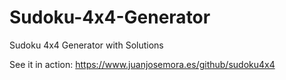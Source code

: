 # Sudoku-4x4-Generator
Sudoku 4x4 Generator with Solutions

See it in action:
https://www.juanjosemora.es/github/sudoku4x4
